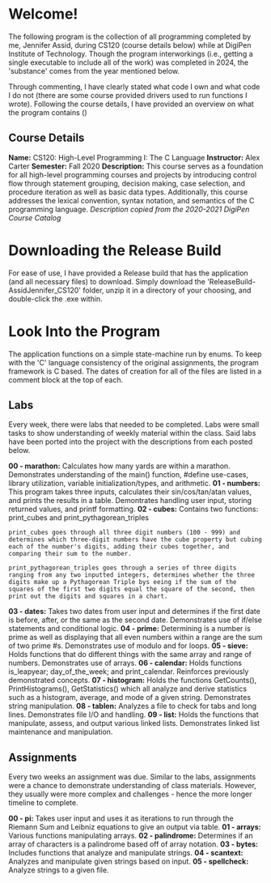 # Welcome!
The following program is the collection of all programming completed by me, Jennifer Assid, during CS120 (course details below) while at DigiPen Institute of Technology. Though the program interworkings (i.e., getting a single executable to include all of the work) was completed in 2024, the 'substance' comes from the year mentioned below.

Through commenting, I have clearly stated what code I own and what code I do not (there are some course provided drivers used to run functions I wrote). Following the course details, I have provided an overview on what the program contains ()

## Course Details
**Name:** CS120: High-Level Programming I: The C Language
**Instructor:** Alex Carter
**Semester:** Fall 2020
**Description:** This course serves as a foundation for all high-level programming courses and projects by introducing control flow through statement grouping, decision making, case selection, and procedure iteration as well as basic data types. Additionally, this course addresses the lexical convention, syntax notation, and semantics of the C programming language.
*Description copied from the 2020-2021 DigiPen Course Catalog*

# Downloading the Release Build
For ease of use, I have provided a Release build that has the application (and all necessary files) to download. Simply download the 'ReleaseBuild-AssidJennifer_CS120' folder, unzip it in a directory of your choosing, and double-click the .exe within.

# Look Into the Program
The application functions on a simple state-machine run by enums. To keep with the 'C' language consistency of the original assignments, the program framework is C based. The dates of creation for all of the files are listed in a comment block at the top of each.

## Labs
Every week, there were labs that needed to be completed. Labs were small tasks to show understanding of weekly material within the class. Said labs have been ported into the project with the descriptions from each posted below.

**00 - marathon:** Calculates how many yards are within a marathon. Demonstrates understanding of the main() function, #define use-cases, library utilization, variable initialization/types, and arithmetic.
**01 - numbers:** This program takes three inputs, calculates their sin/cos/tan/atan values, and prints the results in a table. Demontrates handling user input, storing returned values, and printf formatting.
**02 - cubes:** Contains two functions: print_cubes and print_pythagorean_triples

    print_cubes goes through all three digit numbers (100 - 999) and determines which three-digit numbers have the cube property but cubing each of the number's digits, adding their cubes together, and comparing their sum to the number.

    print_pythagorean_triples goes through a series of three digits ranging from any two inputted integers, determines whether the three digits make up a Pythagorean Triple bys eeing if the sum of the squares of the first two digits equal the square of the second, then print out the digits and squares in a chart.
**03 - dates:** Takes two dates from user input and determines if the first date is before, after, or the same as the second date. Demonstrates use of if/else statements and conditional logic.
**04 - prime:** Determining is a number is prime as well as displaying that all even numbers within a range are the sum of two prime #s. Demonstrates use of modulo and for loops.
**05 - sieve:** Holds functions that do different things with the same array and range of numbers. Demonstrates use of arrays.
**06 - calendar:** Holds functions is_leapyear; day_of_the_week; and print_calendar. Reinforces previously demonstrated concepts.
**07 - histogram:** Holds the functions GetCounts(), PrintHistograms(), GetStatistics() which all analyze and derive statistics such as a histogram, average, and mode of a given string. Demonstrates string manipulation.
**08 - tablen:** Analyzes a file to check for tabs and long lines. Demonstrates file I/O and handling.
**09 - list:** Holds the functions that manipulate, assess, and output various linked lists. Demonstrates linked list maintenance and manipulation.

## Assignments
Every two weeks an assignment was due. Similar to the labs, assignments were a chance to demonstrate understanding of class materials. However, they usually were more complex and challenges - hence the more longer timeline to complete.

**00 - pi:** Takes user input and uses it as iterations to run through the Riemann Sum and Leibniz equations to give an output via table.
**01 - arrays:** Various functions manipulating arrays.
**02 - palindrome:** Determines if an array of characters is a palindrome based off of array notation.
**03 - bytes:** Includes functions that analyze and manipulate strings.
**04 - scantext:** Analyzes and manipulate given strings based on input.
**05 - spellcheck:** Analyze strings to a given file.